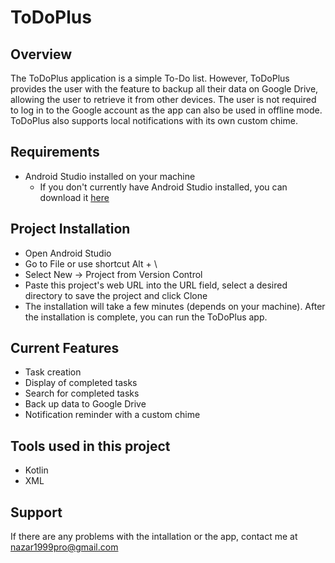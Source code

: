 # ToDoPlus

## Overview

The ToDoPlus application is a simple To-Do list. However, ToDoPlus provides the user with the feature to backup all their data on Google Drive, allowing the user to retrieve it from other devices. 
The user is not required to log in to the Google account as the app can also be used in offline mode. ToDoPlus also supports local notifications with its own custom chime.

## Requirements

- Android Studio installed on your machine
  - If you don't currently have Android Studio installed, you can download it [here](https://developer.android.com/studio)

## Project Installation

- Open Android Studio
- Go to File or use shortcut Alt + \
- Select New -> Project from Version Control
- Paste this project's web URL into the URL field, select a desired directory to save the project and click Clone
- The installation will take a few minutes (depends on your machine). After the installation is complete, you can run the ToDoPlus app.

## Current Features

- Task creation
- Display of completed tasks
- Search for completed tasks
- Back up data to Google Drive
- Notification reminder with a custom chime

## Tools used in this project

- Kotlin
- XML

## Support

If there are any problems with the intallation or the app, contact me at nazar1999pro@gmail.com

